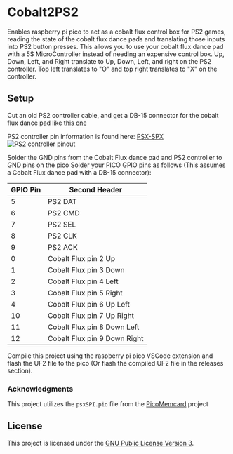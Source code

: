 # Cobalt2PS2
Enables raspberry pi pico to act as a cobalt flux control box for PS2 games, reading the state of the cobalt flux dance pads and translating those inputs into PS2 button presses. This allows you to use your cobalt flux dance pad with a 5$ MicroController instead of needing an expensive control box. 
Up, Down, Left, and Right translate to Up, Down, Left, and right on the PS2 controller. Top left translates to "O" and top right translates to "X" on the controller.

## Setup

Cut an old PS2 controller cable, and get a DB-15 connector for the cobalt flux dance pad like [this one](https://www.amazon.com/dp/B07F9S61QT)

PS2 controller pin information is found here: [PSX-SPX](https://psx-spx.consoledev.net/pinouts/#controller-ports-and-memory-card-ports)
<img src="https://psx-spx.consoledev.net/controller-pinout.jpg" alt="PS2 controller pinout">

Solder the GND pins from the Cobalt Flux dance pad and PS2 controller to GND pins on the pico
Solder your PICO GPIO pins as follows (This assumes a Cobalt Flux dance pad with a DB-15 connector):

| GPIO Pin  | Second Header |
| ------------- | ------------- |
| 5  | PS2 DAT  |
| 6  | PS2 CMD  |
| 7  | PS2 SEL  |
| 8  | PS2 CLK  |
| 9  | PS2 ACK  |
| 0  | Cobalt Flux pin 2 Up  |
| 1  | Cobalt Flux pin 3 Down  |
| 2  | Cobalt Flux pin 4 Left  |
| 3  | Cobalt Flux pin 5 Right  |
| 4  | Cobalt Flux pin 6 Up Left  |
| 10  | Cobalt Flux pin 7 Up Right  |
| 11  | Cobalt Flux pin 8 Down Left  |
| 12  | Cobalt Flux pin 9 Down Right  |



Compile this project using the raspberry pi pico VSCode extension and flash the UF2 file to the pico (Or flash the compiled UF2 file in the releases section).


### Acknowledgments

This project utilizes the `psxSPI.pio` file from the [PicoMemcard](https://github.com/dangiu/PicoMemcard) project

## License

This project is licensed under the [GNU Public License Version 3](LICENSE).


